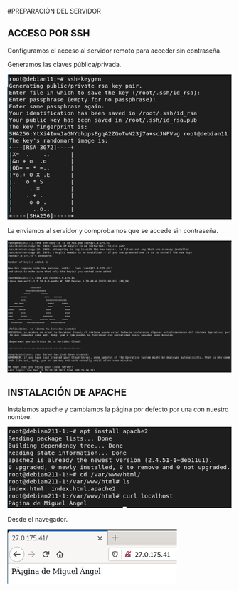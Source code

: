 #PREPARACIÓN DEL SERVIDOR

## ACCESO POR SSH
Configuramos el acceso al servidor remoto para acceder sin contraseña.

Generamos las claves pública/privada.

![imagen](https://github.com/mikkgh/k0s/blob/main/imagenes/ssh1.png)

La enviamos al servidor y comprobamos que se accede sin contraseña.

![imagen](https://github.com/mikkgh/k0s/blob/main/imagenes/ssh2.png)

## INSTALACIÓN DE APACHE
Instalamos apache y cambiamos la página por defecto por una con nuestro nombre.

![imagen](https://github.com/mikkgh/k0s/blob/main/imagenes/apache1.png)

Desde el navegador.

![imagen](https://github.com/mikkgh/k0s/blob/main/imagenes/apache2.png)
